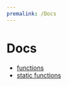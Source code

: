 ```yaml
---
premalink: /Docs
---
```


# Docs

- [functions](https://CamilleAbella.github.io/Ghomap/Docs/Functions)
- [static functions](https://CamilleAbella.github.io/Ghomap/Docs/StaticFunctions)